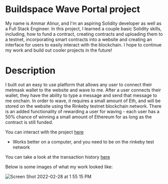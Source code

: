 # Buildspace Wave Portal project

My name is Ammar Alinur, and I'm an aspiring Solidity developer as well as a Full Stack Engineer. In this project, I learned a couple basic Solidity skills, including, how to fund a contract, creating contracts and uploading them to a testnet, incorporating smart contracts into a website and creating an interface for users to easily interact with the blockchain. I hope to continue my work and build out cooler projects in the future!
# Description
I built out an easy to use platform that allows any user to connect their metmask wallet to the website and wave to me. After a user connects their wallet, they have the ability to type a message and send that message to me onchain. In order to wave, it requires a small amount of Eth, and will be stored on the website using the Rinkeby testnet blockchain network. There is an added functionality of rewarding a user for waving - each user has a 50% chance of winning a small amount of Ethereum for as long as the contract is still funded. 

You can interact with the project [here](https://waveportal-starter-project.aammaarr.repl.co/?)
* Works better on a computer, and you need to be on the rinkeby test network


You can take a look at the transaction history [here](https://rinkeby.etherscan.io/address/0xdcabfa3e2256a9401723ca85341b301bb89d078d)

Below is some images of what my work looked like: 

![Screen Shot 2022-02-28 at 1 55 15 PM](https://user-images.githubusercontent.com/59621105/156065038-70225625-71fd-45f0-8b21-2b6af7bc980b.png)
